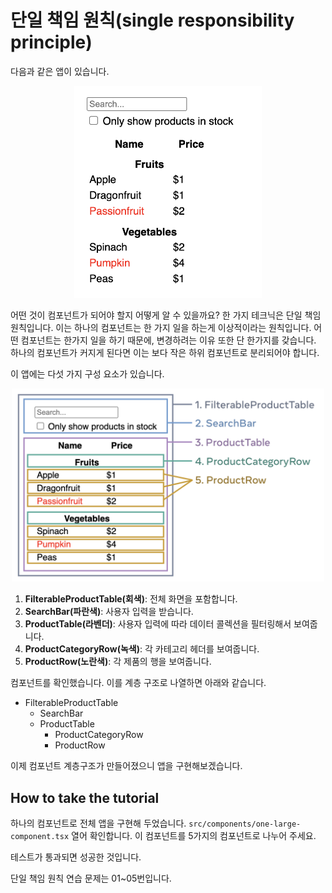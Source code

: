# 단일 책임 원칙(single responsibility principle)

다음과 같은 앱이 있습니다.

<p align="center">
  <img src="https://raw.githubusercontent.com/hokyunrhee/solid-react-tutorial/main/media/s_thinking-in-react_ui.png?raw=true" alt="react ui" width="300" />
</p>

어떤 것이 컴포넌트가 되어야 할지 어떻게 알 수 있을까요? 한 가지 테크닉은 단일 책임 원칙입니다. 이는 하나의 컴포넌트는 한 가지 일을 하는게 이상적이라는 원칙입니다. 어떤 컴포넌트는 한가지 일을 하기 때문에, 변경하려는 이유 또한 단 한가지를 갖습니다. 하나의 컴포넌트가 커지게 된다면 이는 보다 작은 하위 컴포넌트로 분리되어야 합니다.

이 앱에는 다섯 가지 구성 요소가 있습니다.

<p align="center">
  <img src="https://raw.githubusercontent.com/hokyunrhee/solid-react-tutorial/main/media/s_thinking-in-react_ui_outline.png?raw=true" alt="react ui" width="500" />
</p>

1. **FilterableProductTable(회색)**: 전체 화면을 포함합니다.
2. **SearchBar(파란색)**: 사용자 입력을 받습니다.
3. **ProductTable(라벤더)**: 사용자 입력에 따라 데이터 콜렉션을 필터링해서 보여줍니다.
4. **ProductCategoryRow(녹색)**: 각 카테고리 헤더를 보여줍니다.
5. **ProductRow(노란색)**: 각 제품의 행을 보여줍니다.

컴포넌트를 확인했습니다. 이를 계층 구조로 나열하면 아래와 같습니다.

- FilterableProductTable
  - SearchBar
  - ProductTable
    - ProductCategoryRow
    - ProductRow

이제 컴포넌트 계층구조가 만들어졌으니 앱을 구현해보겠습니다.

## How to take the tutorial

하나의 컴포넌트로 전체 앱을 구현해 두었습니다. `src/components/one-large-component.tsx` 열어 확인합니다. 이 컴포넌트를 5가지의 컴포넌트로 나누어 주세요.

테스트가 통과되면 성공한 것입니다.

단일 책임 원칙 연습 문제는 01~05번입니다.
